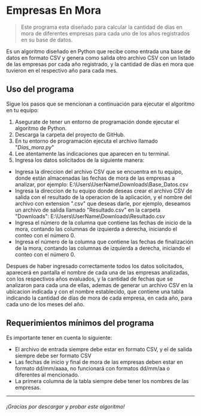 # Empresas En Mora

> Este programa esta diseñado para calcular la cantidad de días en mora de diferentes empresas para cada uno de los años registrados en su base de datos.

Es un algoritmo diseñado en Python que recibe como entrada una base de datos en formato CSV y genera como salida otro archivo CSV con un listado de las empresas por cada año registrado, y la cantidad de días en mora que tuvieron en el respectivo año para cada mes.

## Uso del programa

Sigue los pasos que se mencionan a continuación para ejecutar el algoritmo en tu equipo:
1. Asegurate de tener un entorno de programación donde ejecutar el algoritmo de Python.
1. Descarga la carpeta del proyecto de GitHub.
1. En tu entorno de programación ejecuta el archivo llamado "*Dias_mora.py*"
1. Lee atentamente las indicaciones que aparecen en tu terminal.
1. Ingresa los datos solicitados de la siguiente manera:
- Ingresa la direccion del archivo CSV que se encuentra en tu equipo, donde están almacenadas las fechas de mora de las empresas a analizar, por ejemplo: 
    E:\Users\UserName\Downloads\Base_Datos.csv
- Ingresa la direccion de tu equipo donde deseas crear el archivo CSV de salida con el resultado de la operacion de la aplicación, y el nombre del archivo con extension ".csv" que deseas darle, por ejemplo, deseamos un archivo de salida llamado "Resultado.csv" en la carpeta "Downloads":
    E:\Users\UserName\Downloads\Resultado.csv
- Ingresa el número de la columna que contiene las fechas de inicio de la mora, contando las columnas de izquierda a derecha, iniciando el conteo con el número 0.
- Ingresa el número de la columna que contiene las fechas de finalización de la mora, contando las columnas de izquierda a derecha, iniciando el conteo con el número 0.

Despues de haber ingresado correctamente todos los datos solicitados, aparecerá en pantalla el nombre de cada una de las empresas analizadas, con los respectivos años evaluados, y la cantidad de fechas que se analizaron para cada una de ellas, ademas de generar un archivo CSV en la ubicacion indicada y con el nombre establecido, que contiene una tabla indicando la cantidad de días de mora de cada empresa, en cada año, para cada uno de los meses del año.


## Requerimientos mínimos del programa

Es importante tener en cuenta lo siguiente:
- El archivo de entrada siempre debe estar en formato CSV, y el de salida siempre debe ser formato CSV
- Las fechas de inicio y final de mora de las empresas deben estar en formato dd/mm/aaaa, no funcionará con formatos dd/mm/aa o diferentes al mencionado.
- La primera columna de la tabla siempre debe tener los nombres de las empresas.

------------


###### ¡Gracias por descargar y probar este algoritmo!